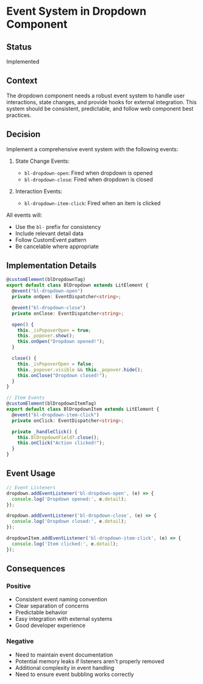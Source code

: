 # Event System in Dropdown Component

## Status
Implemented

## Context
The dropdown component needs a robust event system to handle user interactions, state changes, and provide hooks for external integration. This system should be consistent, predictable, and follow web component best practices.

## Decision
Implement a comprehensive event system with the following events:

1. State Change Events:
   - `bl-dropdown-open`: Fired when dropdown is opened
   - `bl-dropdown-close`: Fired when dropdown is closed

2. Interaction Events:
   - `bl-dropdown-item-click`: Fired when an item is clicked

All events will:
- Use the `bl-` prefix for consistency
- Include relevant detail data
- Follow CustomEvent pattern
- Be cancelable where appropriate

## Implementation Details
```typescript
@customElement(blDropdownTag)
export default class BlDropdown extends LitElement {
  @event("bl-dropdown-open")
  private onOpen: EventDispatcher<string>;

  @event("bl-dropdown-close")
  private onClose: EventDispatcher<string>;

  open() {
    this._isPopoverOpen = true;
    this._popover.show();
    this.onOpen("Dropdown opened!");
  }

  close() {
    this._isPopoverOpen = false;
    this._popover.visible && this._popover.hide();
    this.onClose("Dropdown closed!");
  }
}

// Item Events
@customElement(blDropdownItemTag)
export default class BlDropdownItem extends LitElement {
  @event("bl-dropdown-item-click")
  private onClick: EventDispatcher<string>;

  private _handleClick() {
    this.BlDropdownField?.close();
    this.onClick("Action clicked!");
  }
}
```

## Event Usage
```typescript
// Event Listeners
dropdown.addEventListener('bl-dropdown-open', (e) => {
  console.log('Dropdown opened:', e.detail);
});

dropdown.addEventListener('bl-dropdown-close', (e) => {
  console.log('Dropdown closed:', e.detail);
});

dropdownItem.addEventListener('bl-dropdown-item-click', (e) => {
  console.log('Item clicked:', e.detail);
});
```

## Consequences

### Positive
- Consistent event naming convention
- Clear separation of concerns
- Predictable behavior
- Easy integration with external systems
- Good developer experience

### Negative
- Need to maintain event documentation
- Potential memory leaks if listeners aren't properly removed
- Additional complexity in event handling
- Need to ensure event bubbling works correctly
